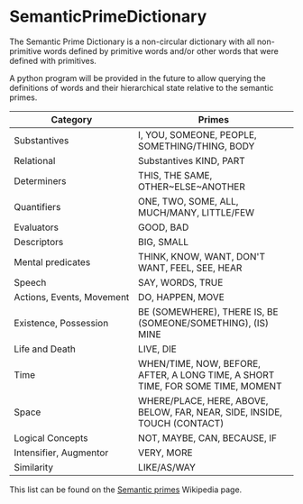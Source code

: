 # SemanticPrimeDictionary
The Semantic Prime Dictionary is a non-circular dictionary with all non-primitive words defined by primitive words and/or other words that were defined with primitives.

A python program will be provided in the future to allow querying the definitions of words and their hierarchical state relative to the semantic primes.

Category | Primes
--- | ---
Substantives | I, YOU, SOMEONE, PEOPLE, SOMETHING/THING, BODY
Relational | Substantives	KIND, PART
Determiners	| THIS, THE SAME, OTHER~ELSE~ANOTHER
Quantifiers	| ONE, TWO, SOME, ALL, MUCH/MANY, LITTLE/FEW
Evaluators	| GOOD, BAD
Descriptors	| BIG, SMALL
Mental predicates	| THINK, KNOW, WANT, DON'T WANT, FEEL, SEE, HEAR
Speech	| SAY, WORDS, TRUE
Actions, Events, Movement	| DO, HAPPEN, MOVE
Existence, Possession	| BE (SOMEWHERE), THERE IS, BE (SOMEONE/SOMETHING), (IS) MINE
Life and Death	| LIVE, DIE
Time	| WHEN/TIME, NOW, BEFORE, AFTER, A LONG TIME, A SHORT TIME, FOR SOME TIME, MOMENT
Space	| WHERE/PLACE, HERE, ABOVE, BELOW, FAR, NEAR, SIDE, INSIDE, TOUCH (CONTACT)
Logical Concepts	| NOT, MAYBE, CAN, BECAUSE, IF
Intensifier, Augmentor	| VERY, MORE
Similarity	| LIKE/AS/WAY


This list can be found on the [Semantic primes](https://en.wikipedia.org/wiki/Semantic_primes) Wikipedia page.
